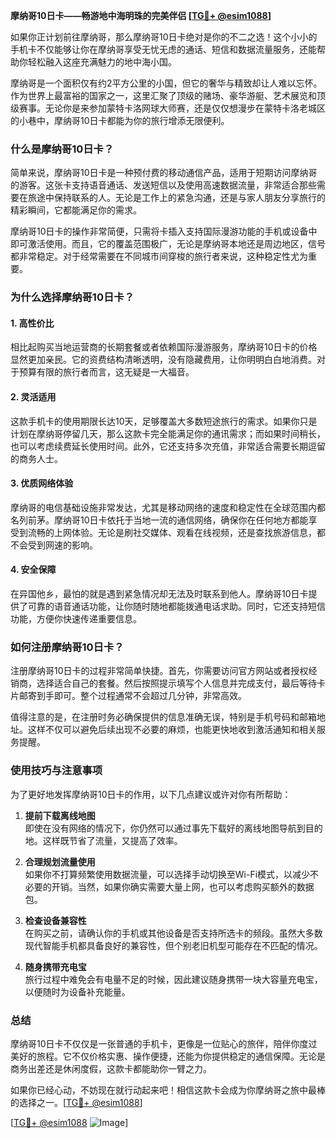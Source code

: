 **摩纳哥10日卡——畅游地中海明珠的完美伴侣 [[TG💪+ @esim1088](https://t.me/s/esim1088)]**

如果你正计划前往摩纳哥，那么摩纳哥10日卡绝对是你的不二之选！这个小小的手机卡不仅能够让你在摩纳哥享受无忧无虑的通话、短信和数据流量服务，还能帮助你轻松融入这座充满魅力的地中海小国。

摩纳哥是一个面积仅有约2平方公里的小国，但它的奢华与精致却让人难以忘怀。作为世界上最富裕的国家之一，这里汇聚了顶级的赌场、豪华游艇、艺术展览和顶级赛事。无论你是来参加蒙特卡洛网球大师赛，还是仅仅想漫步在蒙特卡洛老城区的小巷中，摩纳哥10日卡都能为你的旅行增添无限便利。

### **什么是摩纳哥10日卡？**

简单来说，摩纳哥10日卡是一种预付费的移动通信产品，适用于短期访问摩纳哥的游客。这张卡支持语音通话、发送短信以及使用高速数据流量，非常适合那些需要在旅途中保持联系的人。无论是工作上的紧急沟通，还是与家人朋友分享旅行的精彩瞬间，它都能满足你的需求。

摩纳哥10日卡的操作非常简便，只需将卡插入支持国际漫游功能的手机或设备中即可激活使用。而且，它的覆盖范围极广，无论是摩纳哥本地还是周边地区，信号都非常稳定。对于经常需要在不同城市间穿梭的旅行者来说，这种稳定性尤为重要。

### **为什么选择摩纳哥10日卡？**

#### **1. 高性价比**
相比起购买当地运营商的长期套餐或者依赖国际漫游服务，摩纳哥10日卡的价格显然更加亲民。它的资费结构清晰透明，没有隐藏费用，让你明明白白地消费。对于预算有限的旅行者而言，这无疑是一大福音。

#### **2. 灵活适用**
这款手机卡的使用期限长达10天，足够覆盖大多数短途旅行的需求。如果你只是计划在摩纳哥停留几天，那么这款卡完全能满足你的通讯需求；而如果时间稍长，也可以考虑续费延长使用时间。此外，它还支持多次充值，非常适合需要长期逗留的商务人士。

#### **3. 优质网络体验**
摩纳哥的电信基础设施非常发达，尤其是移动网络的速度和稳定性在全球范围内都名列前茅。摩纳哥10日卡依托于当地一流的通信网络，确保你在任何地方都能享受到流畅的上网体验。无论是刷社交媒体、观看在线视频，还是查找旅游信息，都不会受到网速的影响。

#### **4. 安全保障**
在异国他乡，最怕的就是遇到紧急情况却无法及时联系到他人。摩纳哥10日卡提供了可靠的语音通话功能，让你随时随地都能拨通电话求助。同时，它还支持短信功能，方便你快速传递重要信息。

### **如何注册摩纳哥10日卡？**

注册摩纳哥10日卡的过程非常简单快捷。首先，你需要访问官方网站或者授权经销商，选择适合自己的套餐。然后按照提示填写个人信息并完成支付，最后等待卡片邮寄到手即可。整个过程通常不会超过几分钟，非常高效。

值得注意的是，在注册时务必确保提供的信息准确无误，特别是手机号码和邮箱地址。这样不仅可以避免后续出现不必要的麻烦，也能更快地收到激活通知和相关服务提醒。

### **使用技巧与注意事项**

为了更好地发挥摩纳哥10日卡的作用，以下几点建议或许对你有所帮助：

1. **提前下载离线地图**  
   即使在没有网络的情况下，你仍然可以通过事先下载好的离线地图导航到目的地。这样既节省了流量，又提高了效率。

2. **合理规划流量使用**  
   如果你不打算频繁使用数据流量，可以选择手动切换至Wi-Fi模式，以减少不必要的开销。当然，如果你确实需要大量上网，也可以考虑购买额外的数据包。

3. **检查设备兼容性**  
   在购买之前，请确认你的手机或其他设备是否支持所选卡的频段。虽然大多数现代智能手机都具备良好的兼容性，但个别老旧机型可能存在不匹配的情况。

4. **随身携带充电宝**  
   旅行过程中难免会有电量不足的时候，因此建议随身携带一块大容量充电宝，以便随时为设备补充能量。

### **总结**

摩纳哥10日卡不仅仅是一张普通的手机卡，更像是一位贴心的旅伴，陪伴你度过美好的旅程。它不仅价格实惠、操作便捷，还能为你提供稳定的通信保障。无论是商务出差还是休闲度假，这款卡都能助你一臂之力。

如果你已经心动，不妨现在就行动起来吧！相信这款卡会成为你摩纳哥之旅中最棒的选择之一。[[TG💪+ @esim1088](https://t.me/s/esim1088)] 

[[TG💪+ @esim1088](https://t.me/s/esim1088) ![Image](https://i.postimg.cc/4NQfJmqS/Snipaste-2025-05-13-00-14-12.png)]
